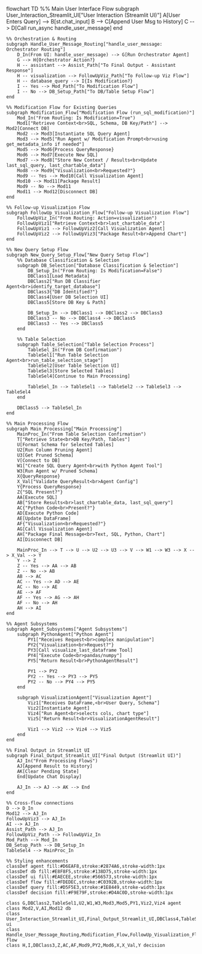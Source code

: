 flowchart TD
    %% Main User Interface Flow
    subgraph User_Interaction_Streamlit_UI["User Interaction (Streamlit UI)"]
        A[User Enters Query] --> B[st.chat_input]
        B --> C[Append User Msg to History]
        C --> D[Call run_async handle_user_message]
    end

    %% Orchestration & Routing
    subgraph Handle_User_Message_Routing["handle_user_message: Orchestrator Routing"]
        D_In(From UI: handle_user_message) --> G[Run Orchestrator Agent]
        G --> H{Orchestrator Action?}
        H -- assistant --> Assist_Path["To Final Output - Assistant Response"]
        H -- visualization --> FollowUpViz_Path["To Follow-up Viz Flow"]
        H -- database_query --> I{Is Modification?}
        I -- Yes --> Mod_Path["To Modification Flow"]
        I -- No --> DB_Setup_Path["To DB/Table Setup Flow"]
    end

    %% Modification Flow for Existing Queries
    subgraph Modification_Flow["Modification Flow (run_sql_modification)"]
        Mod_In("From Routing: Is Modification=True")
        Mod1["Retrieve Context<br>SQL, Schema, DB Key/Path"] --> Mod2[Connect DB]
        Mod2 --> Mod3[Instantiate SQL Query Agent]
        Mod3 --> Mod5["Run Agent w/ Modification Prompt<br>using get_metadata_info if needed"]
        Mod5 --> Mod6{Process QueryResponse}
        Mod6 --> Mod7[Execute New SQL]
        Mod7 --> Mod8["Store New Context / Results<br>Update last_sql_query, last_chartable_data"]
        Mod8 --> Mod9{"Visualization<br>Requested?"}
        Mod9 -- Yes --> Mod10[Call Visualization Agent]
        Mod10 --> Mod11[Package Result]
        Mod9 -- No --> Mod11
        Mod11 --> Mod12[Disconnect DB]
    end

    %% Follow-up Visualization Flow
    subgraph FollowUp_Visualization_Flow["Follow-up Visualization Flow"]
        FollowUpViz_In("From Routing: Action=visualization")
        FollowUpViz1["Retrieve Context<br>last_chartable_data"]
        FollowUpViz1 --> FollowUpViz2[Call Visualization Agent]
        FollowUpViz2 --> FollowUpViz3["Package Result<br>Append Chart"]
    end

    %% New Query Setup Flow
    subgraph New_Query_Setup_Flow["New Query Setup Flow"]
        %% Database Classification & Selection
        subgraph DB_Selection["Database Classification & Selection"]
            DB_Setup_In("From Routing: Is Modification=False")
            DBClass1[Load Metadata]
            DBClass2["Run DB Classifier Agent<br>identify_target_database"]
            DBClass3{"DB Identified?"}
            DBClass4[User DB Selection UI]
            DBClass5[Store DB Key & Path]

            DB_Setup_In --> DBClass1 --> DBClass2 --> DBClass3
            DBClass3 -- No --> DBClass4 --> DBClass5
            DBClass3 -- Yes --> DBClass5
        end

        %% Table Selection
        subgraph Table_Selection["Table Selection Process"]
            TableSel_In("From DB Confirmation")
            TableSel1["Run Table Selection Agent<br>run_table_selection_stage"]
            TableSel2[User Table Selection UI]
            TableSel3[Store Selected Tables]
            TableSel4[Continue to Main Processing]

            TableSel_In --> TableSel1 --> TableSel2 --> TableSel3 --> TableSel4
        end

        DBClass5 --> TableSel_In
    end

    %% Main Processing Flow
    subgraph Main_Processing["Main Processing"]
        MainProc_In("From Table Selection Confirmation")
        T["Retrieve State<br>DB Key/Path, Tables"]
        U[Format Schema for Selected Tables]
        U2[Run Column Pruning Agent]
        U3[Get Pruned Schema]
        V[Connect to DB]
        W1["Create SQL Query Agent<br>with Python Agent Tool"]
        W3[Run Agent w/ Pruned Schema]
        X{QueryResponse}
        X_Val["Validate QueryResult<br>Agent Config"]
        Y{Process QueryResponse}
        Z{"SQL Present?"}
        AA[Execute SQL]
        AB["Store Results<br>last_chartable_data, last_sql_query"]
        AC{"Python Code<br>Present?"}
        AD[Execute Python Code]
        AE[Update DataFrame]
        AF{"Visualization<br>Requested?"}
        AG[Call Visualization Agent]
        AH["Package Final Message<br>Text, SQL, Python, Chart"]
        AI[Disconnect DB]

        MainProc_In --> T --> U --> U2 --> U3 --> V --> W1 --> W3 --> X --> X_Val --> Y
        Y --> Z
        Z -- Yes --> AA --> AB
        Z -- No --> AB
        AB --> AC
        AC -- Yes --> AD --> AE
        AC -- No --> AE
        AE --> AF
        AF -- Yes --> AG --> AH
        AF -- No --> AH
        AH --> AI
    end

    %% Agent Subsystems
    subgraph Agent_Subsystems["Agent Subsystems"]
        subgraph PythonAgent["Python Agent"]
            PY1["Receives Request<br>complex manipulation"]
            PY2{"Visualization<br>Request?"}
            PY3[Call visualize_last_dataframe Tool]
            PY4["Execute Code<br>pandas/numpy"]
            PY5["Return Result<br>PythonAgentResult"]

            PY1 --> PY2
            PY2 -- Yes --> PY3 --> PY5
            PY2 -- No --> PY4 --> PY5
        end

        subgraph VisualizationAgent["Visualization Agent"]
            Viz1["Receives DataFrame,<br>User Query, Schema"]
            Viz2[Instantiate Agent]
            Viz4["Run Agent<br>selects cols, chart type"]
            Viz5["Return Result<br>VisualizationAgentResult"]

            Viz1 --> Viz2 --> Viz4 --> Viz5
        end
    end

    %% Final Output in Streamlit UI
    subgraph Final_Output_Streamlit_UI["Final Output (Streamlit UI)"]
        AJ_In("From Processing Flows")
        AJ[Append Result to History]
        AK[Clear Pending State]
        End[Update Chat Display]

        AJ_In --> AJ --> AK --> End
    end

    %% Cross-flow connections
    D --> D_In
    Mod12 --> AJ_In
    FollowUpViz3 --> AJ_In
    AI --> AJ_In
    Assist_Path --> AJ_In
    FollowUpViz_Path --> FollowUpViz_In
    Mod_Path --> Mod_In
    DB_Setup_Path --> DB_Setup_In
    TableSel4 --> MainProc_In

    %% Styling enhancements
    classDef agent fill:#D6EAF8,stroke:#2874A6,stroke-width:1px
    classDef db fill:#E8F8F5,stroke:#138D75,stroke-width:1px
    classDef ui fill:#EAECEE,stroke:#566573,stroke-width:1px
    classDef flow fill:#FDEDEC,stroke:#C0392B,stroke-width:1px
    classDef query fill:#D5F5E3,stroke:#1E8449,stroke-width:1px
    classDef decision fill:#F9E79F,stroke:#D4AC0D,stroke-width:1px

    class G,DBClass2,TableSel1,U2,W1,W3,Mod3,Mod5,PY1,Viz2,Viz4 agent
    class Mod2,V,AI,Mod12 db
    class User_Interaction_Streamlit_UI,Final_Output_Streamlit_UI,DBClass4,TableSel2 ui
    class Handle_User_Message_Routing,Modification_Flow,FollowUp_Visualization_Flow,New_Query_Setup_Flow,Main_Processing,Agent_Subsystems,DB_Selection,Table_Selection flow
    class H,I,DBClass3,Z,AC,AF,Mod9,PY2,Mod6,X,X_Val,Y decision